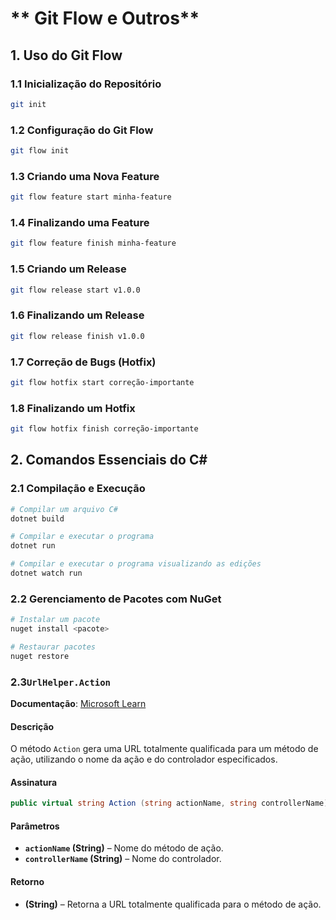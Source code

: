 # ** Git Flow e Outros**

## **1. Uso do Git Flow**

### **1.1 Inicialização do Repositório**
```sh
git init
```

### **1.2 Configuração do Git Flow**
```sh
git flow init
```

### **1.3 Criando uma Nova Feature**
```sh
git flow feature start minha-feature
```

### **1.4 Finalizando uma Feature**
```sh
git flow feature finish minha-feature
```

### **1.5 Criando um Release**
```sh
git flow release start v1.0.0
```

### **1.6 Finalizando um Release**
```sh
git flow release finish v1.0.0
```

### **1.7 Correção de Bugs (Hotfix)**
```sh
git flow hotfix start correção-importante
```

### **1.8 Finalizando um Hotfix**
```sh
git flow hotfix finish correção-importante
```

## **2. Comandos Essenciais do C#**

### **2.1 Compilação e Execução**
```sh
# Compilar um arquivo C#
dotnet build

# Compilar e executar o programa
dotnet run

# Compilar e executar o programa visualizando as edições
dotnet watch run
```

### **2.2 Gerenciamento de Pacotes com NuGet**
```sh
# Instalar um pacote
nuget install <pacote>

# Restaurar pacotes
nuget restore
```


### **2.3`UrlHelper.Action`**

**Documentação**: [Microsoft Learn](https://learn.microsoft.com/pt-br/dotnet/api/system.web.mvc.urlhelper.action?view=aspnet-mvc-5.2)  

#### Descrição  
O método `Action` gera uma URL totalmente qualificada para um método de ação, utilizando o nome da ação e do controlador especificados.  

#### Assinatura  
```csharp
public virtual string Action (string actionName, string controllerName);
```  

#### Parâmetros  
- **`actionName` (String)** – Nome do método de ação.  
- **`controllerName` (String)** – Nome do controlador.  

#### Retorno  
- **(String)** – Retorna a URL totalmente qualificada para o método de ação.

